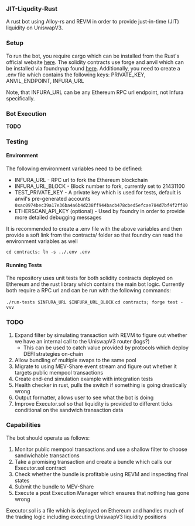### JIT-Liqudity-Rust
A rust bot using Alloy-rs and REVM in order to provide just-in-time (JIT) liquidity on UniswapV3.

### Setup
To run the bot, you require cargo which can be installed from the Rust's official website [here](https://www.rust-lang.org/tools/install). The solidity contracts use forge and anvil which can be installed via foundryup found [here](https://book.getfoundry.sh/getting-started/installation). Additionally, you need to create a .env file which contains the following keys: PRIVATE_KEY, ANVIL_ENDPOINT, INFURA_URL

Note, that INFURA_URL can be any Ethereum RPC url endpoint, not Infura specifically.

### Bot Execution
**TODO**

### Testing
#### Environment
The following environment variables need to be defined:
- INFURA_URL - RPC url to fork the Ethereum blockchain
- INFURA_URL_BLOCK - Block number to fork, currently set to 21431100
- TEST_PRIVATE_KEY - A private key which is used for tests, default is anvil's pre-generated accounts `0xac0974bec39a17e36ba4a6b4d238ff944bacb478cbed5efcae784d7bf4f2ff80`
- ETHERSCAN_API_KEY (optional) - Used by foundry in order to provide more detailed debugging messages

It is recommended to create a .env file with the above variables and then provide a soft link from the contracts/ folder so that foundry can read the environment variables as well

`cd contracts; ln -s ../.env .env`

#### Running Tests

The repository uses unit tests for both solidity contracts deployed on Ethereum and the rust library which contains the main bot logic. Currently both require a RPC url and can be run with the following commands:

`./run-tests $INFURA_URL $INFURA_URL_BLOCK`
`cd contracts; forge test -vvv`

### TODO
1. Expand filter by simulating transaction with REVM to figure out whether we have an internal call to the UniswapV3 router (logs?)
    - This can be used to catch value provided by protocols which deploy DEFI strategies on-chain
2. Allow bundling of multiple swaps to the same pool
3. Migrate to using MEV-Share event stream and figure out whether it targets public mempool transactions
4. Create end-end simulation example with integration tests
5. Health checker in rust, pulls the switch if something is going drastically wrong
6. Output formatter, allows user to see what the bot is doing
7. Improve Executor.sol so that liquidity is provided to different ticks conditional on the sandwich transaction data

### Capabilities
The bot should operate as follows:
1. Monitor public mempool transactions and use a shallow filter to choose sandwichable transactions
2. Take a promising transaction and create a bundle which calls our Executor.sol contract
3. Check whether the bundle is profitable using REVM and inspecting final states
4. Submit the bundle to MEV-Share
5. Execute a post Execution Manager which ensures that nothing has gone wrong

Executor.sol is a file which is deployed on Ethereum and handles much of the trading logic including executing UniswapV3 liquidity positions
